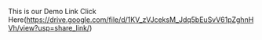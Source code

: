 
This is our Demo Link
Click Here(https://drive.google.com/file/d/1KV_zVJceksM_Jdq5bEuSvV61pZghnHVh/view?usp=share_link/)

